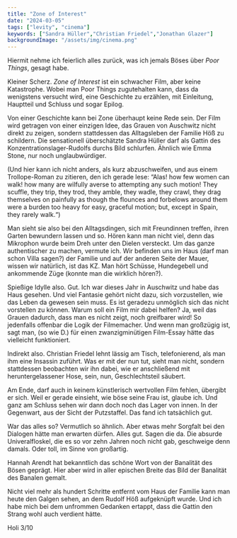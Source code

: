 ```yaml
---
title: "Zone of Interest"
date: "2024-03-05"
tags: ["levity", "cinema"]
keywords: ["Sandra Hüller","Christian Friedel","Jonathan Glazer"]
backgroundImage: "/assets/img/cinema.png"
---
```

Hiermit nehme ich feierlich alles zurück, was ich jemals Böses über <i>Poor Things</i>, 
gesagt habe. 

Kleiner Scherz. <i>Zone of Interest</i> ist ein schwacher Film, aber keine Katastrophe. Wobei man Poor Things zugutehalten kann, dass da wenigstens versucht wird, eine Geschichte zu erzählen, mit Einleitung, Hauptteil und Schluss und sogar Epilog.

Von einer Geschichte kann bei Zone überhaupt keine Rede sein. Der Film wird getragen von einer einzigen Idee, das Grauen von Auschwitz nicht direkt zu zeigen, sondern stattdessen das Alltagsleben der Familie Höß zu schildern. Die sensationell überschätzte Sandra Hüller darf als Gattin des Konzentrationslager-Rudolfs durchs Bild schlurfen. Ähnlich wie Emma Stone, nur noch unglaubwürdiger.

(Und hier kann ich nicht anders, als kurz abzuschweifen, und aus einem Trollope-Roman zu zitieren, den ich gerade lese: “Alas! how few women can walk! how many are wilfully averse to attempting any such motion! They scuffle, they trip, they trod, they amble, they wadle, they crawl, they drag themselves on painfully as though the flounces and forbelows around them were a burden too heavy for easy, graceful motion; but, except in Spain, they rarely walk.“)

Man sieht sie also bei den Alltagsdingen, sich mit Freundinnen treffen, ihren Garten bewundern lassen und so. Hören kann man nicht viel, denn das Mikrophon wurde beim Dreh unter den Dielen versteckt. Um das ganze authentischer zu machen, vermute ich. Wir befinden uns im Haus (darf man schon Villa sagen?) der Familie und auf der anderen Seite der Mauer, wissen wir natürlich, ist das KZ. Man hört Schüsse, Hundegebell und ankommende Züge (konnte man die wirklich hören?).

Spießige Idylle also. Gut. Ich war dieses Jahr in Auschwitz und habe das Haus gesehen. Und viel Fantasie gehört nicht dazu, sich vorzustellen, wie das Leben da gewesen sein muss. Es ist geradezu unmöglich sich das nicht vorstellen zu können. Warum soll ein Film mir dabei helfen? Ja, weil das Grauen dadurch, dass man es nicht zeigt, noch greifbarer wird! So jedenfalls offenbar die Logik der Filmemacher. Und wenn man großzügig ist, sagt man, (so wie D.) für einen zwanzigminütigen Film-Essay hätte das vielleicht funktioniert.

Indirekt also. Christian Friedel lehnt lässig am Tisch, telefonierend, als man ihm eine Insassin zuführt. Was er mit der nun tut, sieht man nicht, sondern stattdessen beobachten wir ihn dabei, wie er anschließend mit heruntergelassener Hose, sein, nun, Geschlechtsteil säubert.

Am Ende, darf auch in keinem künstlerisch wertvollen Film fehlen, übergibt er sich. Weil er gerade einsieht, wie böse seine Frau ist, glaube ich. Und ganz am Schluss sehen wir dann doch noch das Lager von innen. In der Gegenwart, aus der Sicht der Putzstaffel. Das fand ich tatsächlich gut.

War das alles so? Vermutlich so ähnlich. Aber etwas mehr Sorgfalt bei den Dialogen hätte man erwarten dürfen. Alles gut. Sagen die da. Die absurde Univeralfloskel, die es so vor zehn Jahren noch nicht gab, geschweige denn damals. Oder toll, im Sinne von großartig.

Hannah Arendt hat bekanntlich das schöne Wort von der Banalität des Bösen geprägt. Hier aber wird in aller epischen Breite das Bild der Banalität des Banalen gemalt. 

Nicht viel mehr als hundert Schritte entfernt vom Haus der Familie kann man heute den Galgen sehen, an dem Rudolf Höß aufgeknüpft wurde. Und ich habe mich bei dem unfrommen Gedanken ertappt, dass die Gattin den Strang wohl auch verdient hätte.


Holi 3/10